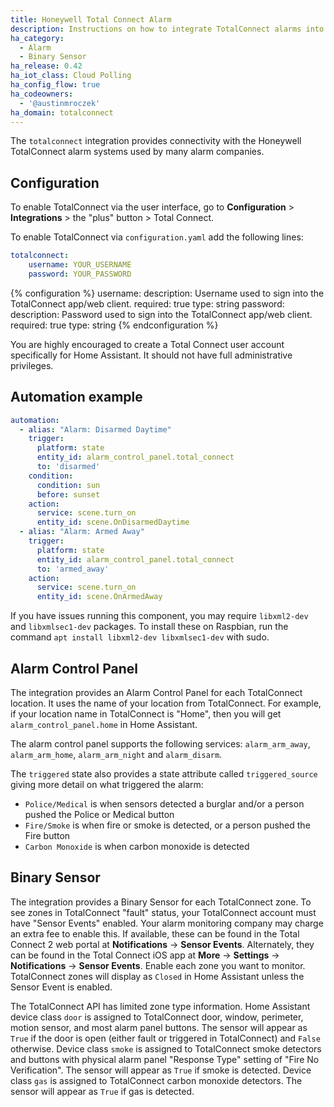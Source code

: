 ```yaml
---
title: Honeywell Total Connect Alarm
description: Instructions on how to integrate TotalConnect alarms into Home Assistant.
ha_category:
  - Alarm
  - Binary Sensor
ha_release: 0.42
ha_iot_class: Cloud Polling
ha_config_flow: true
ha_codeowners:
  - '@austinmroczek'
ha_domain: totalconnect
---
```


The `totalconnect` integration provides connectivity with the Honeywell TotalConnect alarm systems used by many alarm companies.  

## Configuration

To enable TotalConnect via the user interface, go to **Configuration** > **Integrations** > the "plus" button > Total Connect.

To enable TotalConnect via `configuration.yaml` add the following lines:

```yaml
totalconnect:
    username: YOUR_USERNAME
    password: YOUR_PASSWORD
```

{% configuration %}
username:
  description: Username used to sign into the TotalConnect app/web client.
  required: true
  type: string
password:
  description: Password used to sign into the TotalConnect app/web client.
  required: true
  type: string
{% endconfiguration %}

You are highly encouraged to create a Total Connect user account specifically for Home Assistant. It should not have full administrative privileges.

## Automation example
```yaml
automation:
  - alias: "Alarm: Disarmed Daytime"
    trigger:
      platform: state
      entity_id: alarm_control_panel.total_connect
      to: 'disarmed'
    condition:
      condition: sun
      before: sunset
    action:
      service: scene.turn_on
      entity_id: scene.OnDisarmedDaytime
  - alias: "Alarm: Armed Away"
    trigger:
      platform: state
      entity_id: alarm_control_panel.total_connect
      to: 'armed_away'
    action:
      service: scene.turn_on
      entity_id: scene.OnArmedAway
```

If you have issues running this component, you may require `libxml2-dev` and `libxmlsec1-dev` packages. To install these on Raspbian, run the command `apt install libxml2-dev libxmlsec1-dev` with sudo.

## Alarm Control Panel

The integration provides an Alarm Control Panel for each TotalConnect location. It uses the name of your location from TotalConnect.  For example, if your location name in TotalConnect is "Home", then you will get `alarm_control_panel.home` in Home Assistant.

The alarm control panel supports the following services: `alarm_arm_away`, `alarm_arm_home`, `alarm_arm_night` and `alarm_disarm`.

The `triggered` state also provides a state attribute called `triggered_source` giving more detail on what triggered the alarm:

- `Police/Medical` is when sensors detected a burglar and/or a person pushed the Police or Medical button
- `Fire/Smoke` is when fire or smoke is detected, or a person pushed the Fire button
- `Carbon Monoxide` is when carbon monoxide is detected

## Binary Sensor

The integration provides a Binary Sensor for each TotalConnect zone. To see zones in TotalConnect "fault" status, your TotalConnect account must have "Sensor Events" enabled. Your alarm monitoring company may charge an extra fee to enable this. If available, these can be found in the Total Connect 2 web portal at **Notifications** -> **Sensor Events**. Alternately, they can be found in the Total Connect iOS app at **More** -> **Settings** -> **Notifications** -> **Sensor Events**. Enable each zone you want to monitor. TotalConnect zones will display as `Closed` in Home Assistant unless the Sensor Event is enabled.

The TotalConnect API has limited zone type information. Home Assistant device class `door` is assigned to TotalConnect door, window, perimeter, motion sensor, and most alarm panel buttons. The sensor will appear as `True` if the door is open (either fault or triggered in TotalConnect) and `False` otherwise. Device class `smoke` is assigned to TotalConnect smoke detectors and buttons with physical alarm panel "Response Type" setting of "Fire No Verification". The sensor will appear as `True` if smoke is detected.  Device class `gas` is assigned to TotalConnect carbon monoxide detectors. The sensor will appear as `True` if gas is detected.

